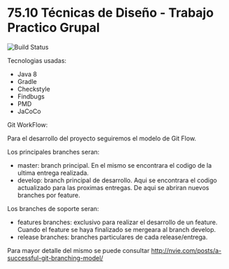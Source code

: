 # 75.10 Técnicas de Diseño - Trabajo Practico Grupal
 ![Build Status](https://travis-ci.org/TP0602-07/grupo-07.svg?branch=develop)

Tecnologias usadas:

* Java 8
* Gradle
* Checkstyle
* Findbugs
* PMD
* JaCoCo

Git WorkFlow:

Para el desarrollo del proyecto seguiremos el modelo de Git Flow.

Los principales branches seran:
* master: branch principal. En el mismo se encontrara el codigo de la ultima entrega realizada.
* develop: branch principal de desarrollo. Aqui se encontrara el codigo actualizado para las proximas entregas. De aqui se abriran nuevos branches por feature.

Los branches de soporte seran:
* features branches: exclusivo para realizar el desarrollo de un feature. Cuando el feature se haya finalizado se mergeara al branch develop.
* release branches: branches particulares de cada release/entrega.

Para mayor detalle del mismo se puede consultar http://nvie.com/posts/a-successful-git-branching-model/
